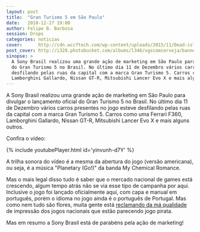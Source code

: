 ```yaml
---
layout: post
title:  "Gran Turismo 5 em São Paulo"
date:   2010-12-27 19:00
author: Felipe B. Barbosa
session: Drops
categories: noticias
cover:      http://cdn.wccftech.com/wp-content/uploads/2015/11/Dead-island-cover.png
post_cover: http://i328.photobucket.com/albums/l346/vgscomcerveja/banner3_1_zpsplzx2idj.jpg
sinopse: >
  A Sony Brasil realizou uma grande ação de marketing em São Paulo para divulgar o lançamento oficial
  do Gran Turismo 5 no Brasil. No último dia 11 de Dezembro vários carros presentes no jogo esteve
  desfilando pelas ruas da capital com a marca Gran Turismo 5. Carros como uma Ferrari F360,
  Lamborghini Gallardo, Nissan GT-R, Mitsubishi Lancer Evo X e mais alguns outros.
---
```

A Sony Brasil realizou uma grande ação de marketing em São Paulo para divulgar o lançamento oficial
do Gran Turismo 5 no Brasil. No último dia 11 de Dezembro vários carros presentes no jogo esteve
desfilando pelas ruas da capital com a marca Gran Turismo 5. Carros como uma Ferrari F360,
Lamborghini Gallardo, Nissan GT-R, Mitsubishi Lancer Evo X e mais alguns outros.

Confira o vídeo:

{% include youtubePlayer.html id='yinvunh-d7Y' %}

A trilha sonora do vídeo é a mesma da abertura do jogo (versão americana), ou seja, é a música
"Planetary (Go!)" da banda My Chemical Romance.

Mas o mais legal disso tudo é saber que o mercado nacional de games está crescendo, algum tempo atrás
não se via esse tipo de campanha por aqui. Inclusive o jogo foi lançado oficialmente aqui, com
capa e manual em português, porém o idioma no jogo ainda é o português de Portugal. Mas como nem
tudo são flores, muita gente está [reclamando da má qualidade] de impressão dos jogos nacionais que
estão parecendo jogo pirata.

Mas em resumo a Sony Brasil está de parabéns pela ação de marketing!

[reclamando da má qualidade]: http://www1.folha.uol.com.br/tec/848502-gran-turismo-com-cara-de-falsificado-e-vendido-pela-sony-no-brasil-reclamam-consumidores.shtml
